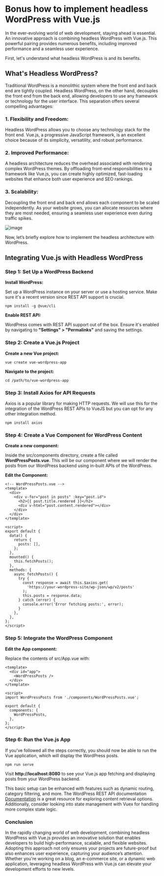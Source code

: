 # Bonus how to implement headless WordPress with Vue.js

In the ever-evolving world of web development, staying ahead is essential. An innovative approach is combining headless WordPress with Vue.js. This powerful pairing provides numerous benefits, including improved performance and a seamless user experience.

First, let's understand what headless WordPress is and its benefits.


## What's Headless WordPress?

Traditional WordPress is a monolithic system where the front end and back end are tightly coupled. Headless WordPress, on the other hand, decouples the front end from the back end, allowing developers to use any framework or technology for the user interface. This separation offers several compelling advantages:

### 1. Flexibility and Freedom:
Headless WordPress allows you to choose any technology stack for the front end. Vue.js, a progressive JavaScript framework, is an excellent choice because of its simplicity, versatility, and robust performance.

### 2. Improved Performance: 
A headless architecture reduces the overhead associated with rendering complex WordPress themes. By offloading front-end responsibilities to a framework like Vue.js, you can create highly optimized, fast-loading websites that enhance both user experience and SEO rankings.

### 3. Scalability: 
Decoupling the front end and back end allows each component to be scaled independently. As your website grows, you can allocate resources where they are most needed, ensuring a seamless user experience even during traffic spikes.

![image](https://github.com/user-attachments/assets/a87f5ba1-69e0-4e26-81d8-69cf2512cfc9)

Now, let’s briefly explore how to implement the headless architecture with WordPress.


## Integrating Vue.js with Headless WordPress

### Step 1: Set Up a WordPress Backend

**Install WordPress:**

Set up a WordPress instance on your server or use a hosting service. Make sure it's a recent version since REST API support is crucial.

```npm install -g @vue/cli ```


**Enable REST API:**

WordPress comes with REST API support out of the box. Ensure it's enabled by navigating to **"Settings" > "Permalinks"** and saving the settings.


### Step 2: Create a Vue.js Project

**Create a new Vue project:**

`vue create vue-wordpress-app`


**Navigate to the project:**

`cd /path/to/vue-wordpress-app`


### Step 3: Install Axios for API Requests

Axios is a popular library for making HTTP requests. We will use this for the integration of the WordPress REST APIs to VueJS but you can opt for any other integration method.

`npm install axios`

### Step 4: Create a Vue Component for WordPress Content

**Create a new component:**

Inside the src/components directory, create a file called **WordPressPosts.vue**. This will be our component where we will render the posts from our WordPress backend using in-built APIs of the WordPress.


**Edit the Component:**

```
<!-- WordPressPosts.vue -->
<template>
  <div>
    <div v-for="post in posts" :key="post.id">
      <h2>{{ post.title.rendered }}</h2>
      <div v-html="post.content.rendered"></div>
    </div>
  </div>
</template>

<script>
export default {
  data() {
    return {
      posts: [],
    };
  },
  mounted() {
    this.fetchPosts();
  },
  methods: {
    async fetchPosts() {
      try {
        const response = await this.$axios.get(
          'https://your-wordpress-site/wp-json/wp/v2/posts'
        );
        this.posts = response.data;
      } catch (error) {
        console.error('Error fetching posts:', error);
      }
    },
  },
};
</script>
```


### Step 5: Integrate the WordPress Component

**Edit the App component:**

Replace the contents of src/App.vue with:

```
<template>
  <div id="app">
    <WordPressPosts />
  </div>
</template>

<script>
import WordPressPosts from './components/WordPressPosts.vue';

export default {
  components: {
    WordPressPosts,
  },
};
</script>
```


### Step 6: Run the Vue.js App
If you’ve followed all the steps correctly, you should now be able to run the Vue application, which will display the WordPress posts.

`npm run serve`

Visit **http://localhost:8080** to see your Vue.js app fetching and displaying posts from your WordPress backend.

This basic setup can be enhanced with features such as dynamic routing, category filtering, and more. The WordPress REST API documentation [Documentation](https://developer.wordpress.org/rest-api/) is a great resource for exploring content retrieval options. Additionally, consider looking into state management with Vuex for handling more complex state logic.


### Conclusion

In the rapidly changing world of web development, combining headless WordPress with Vue.js provides an innovative solution that enables developers to build high-performance, scalable, and flexible websites. Adopting this approach not only ensures your projects are future-proof but also enhances user experience, capturing your audience’s attention. Whether you're working on a blog, an e-commerce site, or a dynamic web application, leveraging headless WordPress with Vue.js can elevate your development efforts to new levels.
